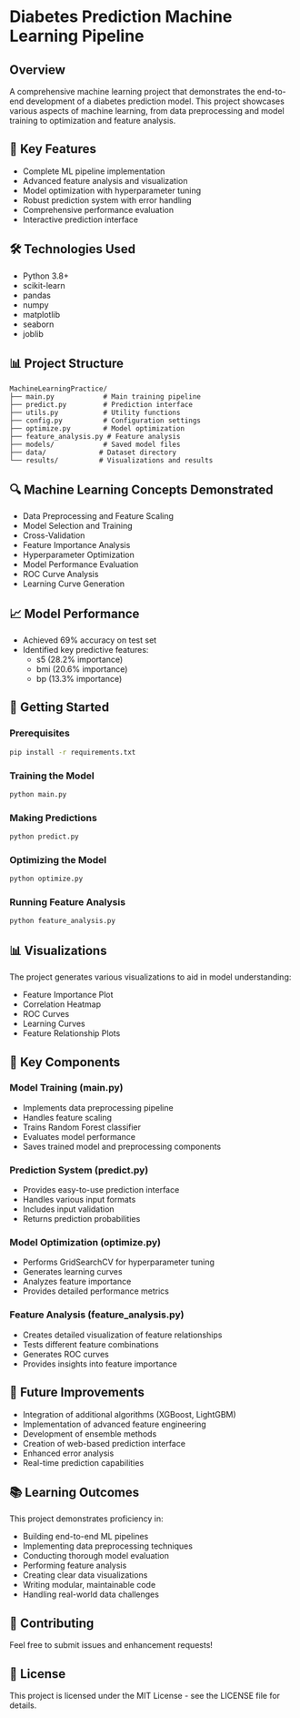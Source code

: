 # Diabetes Prediction Machine Learning Pipeline

## Overview
A comprehensive machine learning project that demonstrates the end-to-end development of a diabetes prediction model. This project showcases various aspects of machine learning, from data preprocessing and model training to optimization and feature analysis.

## 🚀 Key Features
- Complete ML pipeline implementation
- Advanced feature analysis and visualization
- Model optimization with hyperparameter tuning
- Robust prediction system with error handling
- Comprehensive performance evaluation
- Interactive prediction interface

## 🛠️ Technologies Used
- Python 3.8+
- scikit-learn
- pandas
- numpy
- matplotlib
- seaborn
- joblib

## 📊 Project Structure
```
MachineLearningPractice/
├── main.py            # Main training pipeline
├── predict.py         # Prediction interface
├── utils.py           # Utility functions
├── config.py          # Configuration settings
├── optimize.py        # Model optimization
├── feature_analysis.py # Feature analysis
├── models/            # Saved model files
├── data/             # Dataset directory
└── results/          # Visualizations and results
```

## 🔍 Machine Learning Concepts Demonstrated
- Data Preprocessing and Feature Scaling
- Model Selection and Training
- Cross-Validation
- Feature Importance Analysis
- Hyperparameter Optimization
- Model Performance Evaluation
- ROC Curve Analysis
- Learning Curve Generation

## 📈 Model Performance
- Achieved 69% accuracy on test set
- Identified key predictive features:
    - s5 (28.2% importance)
    - bmi (20.6% importance)
    - bp (13.3% importance)

## 🚀 Getting Started

### Prerequisites
```bash
pip install -r requirements.txt
```

### Training the Model
```bash
python main.py
```

### Making Predictions
```bash
python predict.py
```

### Optimizing the Model
```bash
python optimize.py
```

### Running Feature Analysis
```bash
python feature_analysis.py
```

## 📊 Visualizations

The project generates various visualizations to aid in model understanding:
- Feature Importance Plot
- Correlation Heatmap
- ROC Curves
- Learning Curves
- Feature Relationship Plots

## 🔎 Key Components

### Model Training (main.py)
- Implements data preprocessing pipeline
- Handles feature scaling
- Trains Random Forest classifier
- Evaluates model performance
- Saves trained model and preprocessing components

### Prediction System (predict.py)
- Provides easy-to-use prediction interface
- Handles various input formats
- Includes input validation
- Returns prediction probabilities

### Model Optimization (optimize.py)
- Performs GridSearchCV for hyperparameter tuning
- Generates learning curves
- Analyzes feature importance
- Provides detailed performance metrics

### Feature Analysis (feature_analysis.py)
- Creates detailed visualization of feature relationships
- Tests different feature combinations
- Generates ROC curves
- Provides insights into feature importance

## 🎯 Future Improvements
- Integration of additional algorithms (XGBoost, LightGBM)
- Implementation of advanced feature engineering
- Development of ensemble methods
- Creation of web-based prediction interface
- Enhanced error analysis
- Real-time prediction capabilities

## 📚 Learning Outcomes
This project demonstrates proficiency in:
- Building end-to-end ML pipelines
- Implementing data preprocessing techniques
- Conducting thorough model evaluation
- Performing feature analysis
- Creating clear data visualizations
- Writing modular, maintainable code
- Handling real-world data challenges

## 🤝 Contributing
Feel free to submit issues and enhancement requests!

## 📝 License
This project is licensed under the MIT License - see the LICENSE file for details.